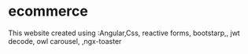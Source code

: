 # ecommerce
This website created using :Angular,Css, reactive forms, bootstarp,, jwt decode, owl carousel, ,ngx-toaster
